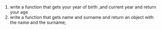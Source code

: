 1) write a function that gets your year of birth ,and current year and return your age
2) write a function that gets name and surname and return an object with the name and the surname;